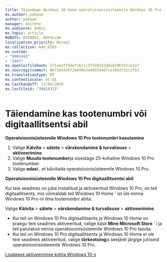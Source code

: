 ```yaml
---
title: Täiendage Windows 10 Home operatsioonisüsteemile Windows 10 Pro
ms.author: pebaum
author: pebaum
manager: mnirkhe
ms.audience: Admin
ms.topic: article
ROBOTS: NOINDEX, NOFOLLOW
localization_priority: Normal
ms.collection: Adm_O365
ms.custom:
- "9001443"
- "3443"
ms.openlocfilehash: 271ae4ff4defc611c37fe92d3dda429b353cb3a7
ms.sourcegitcommit: 867184426f2ed48e3e845544d7ce185d731c2fb3
ms.translationtype: MT
ms.contentlocale: et-EE
ms.lasthandoff: 12/04/2019
ms.locfileid: "39814313"
---
```

# <a name="upgrade-using-either-a-product-key-or-a-digital-license"></a>Täiendamine kas tootenumbri või digitaallitsentsi abil

**Operatsioonisüsteemile Windows 10 Pro tootenumbri kasutamine**

1. Valige **Käivita** > **sätete** > **värskendamine & turvalisuse** > **aktiveerimine**.
2. Valige **Muuda tootenumber**ja sisestage 25-kohaline Windows 10 Pro tootenumber.
3. Valige **edasi** , et käivitada operatsioonisüsteemile Windows 10 Pro.

**Operatsioonisüsteemile Windows 10 Pro digitaallitsentsi abil**

Kui teie seadmes on juba installitud ja aktiveeritud Windows 10 Pro, on teil digitaallitsents, mis võimaldab teil Windows 10 Home ' ist üle minna Windows 10 Pro-ni ilma tootenumbri abita.

Valige **Käivita** > **sätete** > **värskendamine & turvalisuse** > **aktiveerimine**.

- Kui teil on Windows 10 Pro digitaallitsents ja Windows 10 Home on praegu teie seadmes aktiveeritud, valige käsk **Mine Microsoft Store** ' i ja teil palutakse minna operatsioonisüsteemile Windows 10 Pro tasuta.
- Kui teil on Windows 10 Pro digitaallitsents ja Windows 10 Home ei ole teie seadmes aktiveeritud, valige **tõrkeotsing**ja seejärel järgige juhiseid operatsioonisüsteemile Windows 10 Pro.

[Lisateave aktiveerimise kohta Windows 10-s](https://support.microsoft.com/help/12440)